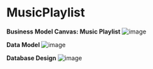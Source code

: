 # MusicPlaylist

**Business Model Canvas: Music Playlist**
![image](https://github.com/user-attachments/assets/3aa1ad3c-95d5-4dab-bbda-24abc104b1d7)


**Data Model**
![image](https://github.com/user-attachments/assets/ea8f6fde-b4f4-41d3-aed9-da32c1c5da53)


**Database Design**
![image](https://github.com/user-attachments/assets/1400e4f1-4154-4465-941d-110541d41611)



